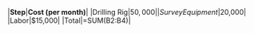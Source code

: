|**Step**|**Cost (per month)**|
|Drilling Rig|$50,000|
|Survey Equipment|$20,000|
|Labor|$15,000|
|Total|=SUM(B2:B4)|

